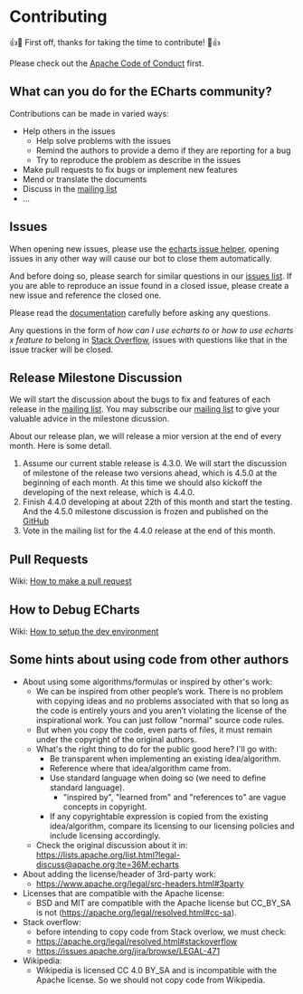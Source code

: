 # Contributing

👍🎉 First off, thanks for taking the time to contribute! 🎉👍

Please check out the [Apache Code of Conduct](https://www.apache.org/foundation/policies/conduct.html) first.

## What can you do for the ECharts community?

Contributions can be made in varied ways:

- Help others in the issues
    - Help solve problems with the issues
    - Remind the authors to provide a demo if they are reporting for a bug
    - Try to reproduce the problem as describe in the issues
- Make pull requests to fix bugs or implement new features
- Mend or translate the documents
- Discuss in the [mailing list](https://echarts.apache.org/en/maillist.html)
- ...

## Issues

When opening new issues, please use the [echarts issue helper](https://ecomfe.github.io/echarts-issue-helper/), opening issues in any other way will cause our bot to close them automatically.

And before doing so, please search for similar questions in our [issues list](https://github.com/apache/echarts/issues?utf8=%E2%9C%93&q=is%3Aissue). If you are able to reproduce an issue found in a closed issue, please create a new issue and reference the closed one.

Please read the [documentation](http://echarts.apache.org/option.html) carefully before asking any questions.

Any questions in the form of *how can I use echarts to* or *how to use echarts x feature to* belong in [Stack Overflow](http://stackoverflow.com), issues with questions like that in the issue tracker will be closed.

## Release Milestone Discussion

We will start the discussion about the bugs to fix and features of each release in the [mailing list](https://echarts.apache.org/en/maillist.html). You may subscribe our [mailing list](https://echarts.apache.org/en/maillist.html) to give your valuable advice in the milestone dicussion.

About our release plan, we will release a mior version at the end of every month. Here is some detail.

1. Assume our current stable release is 4.3.0. We will start the discussion of milestone of the release two versions ahead, which is 4.5.0 at the beginning of each month. At this time we should also kickoff the developing of the next release, which is 4.4.0.
2. Finish 4.4.0 developing at about 22th of this month and start the testing. And the 4.5.0 milestone discussion is frozen and published on the [GitHub](https://github.com/apache/echarts/milestone/14)
3. Vote in the mailing list for the 4.4.0 release at the end of this month.

## Pull Requests

Wiki: [How to make a pull request](https://github.com/apache/echarts/wiki/How-to-make-a-pull-request)

## How to Debug ECharts

Wiki: [How to setup the dev environment](https://github.com/apache/echarts/wiki/How-to-setup-the-dev-environment)

## Some hints about using code from other authors

+ About using some algorithms/formulas or inspired by other's work:
    + We can be inspired from other people’s work. There is no problem with copying ideas and no problems associated with that so long as the code is entirely yours and you aren’t violating the license of the inspirational work. You can just follow "normal" source code rules.
    + But when you copy the code, even parts of files, it must remain under the copyright of the original authors.
    + What's the right thing to do for the public good here? I'll go with:
        + Be transparent when implementing an existing idea/algorithm.
        + Reference where that idea/algorithm came from.
        + Use standard language when doing so (we need to define standard language).
            + "inspired by", "learned from" and "references to" are vague concepts in copyright.
        + If any copyrightable expression is copied from the existing idea/algorithm, compare its licensing to our licensing policies and include licensing accordingly.
    + Check the original discussion about it in: https://lists.apache.org/list.html?legal-discuss@apache.org:lte=36M:echarts
+ About adding the license/header of 3rd-party work:
    + https://www.apache.org/legal/src-headers.html#3party
+ Licenses that are compatible with the Apache license:
    + BSD and MIT are compatible with the Apache license but CC_BY_SA is not (https://apache.org/legal/resolved.html#cc-sa).
+ Stack overflow:
    + before intending to copy code from Stack overlow, we must check:
    + https://apache.org/legal/resolved.html#stackoverflow
    + https://issues.apache.org/jira/browse/LEGAL-471
+ Wikipedia:
    + Wikipedia is licensed CC 4.0 BY_SA and is incompatible with the Apache license. So we should not copy code from Wikipedia.
